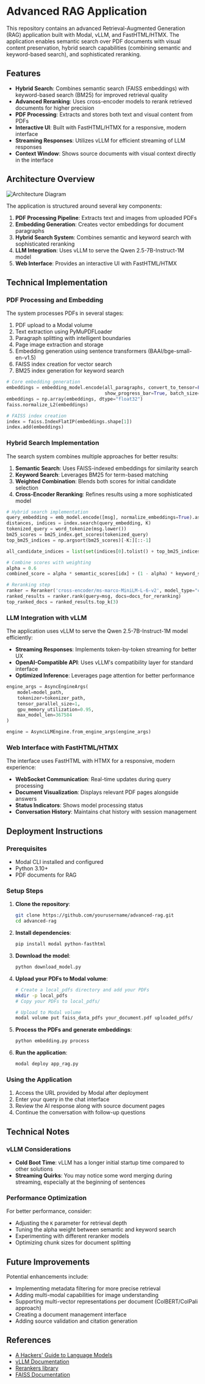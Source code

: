 # Advanced RAG Application

This repository contains an advanced Retrieval-Augmented Generation (RAG) application built with Modal, vLLM, and FastHTML/HTMX. The application enables semantic search over PDF documents with visual content preservation, hybrid search capabilities (combining semantic and keyword-based search), and sophisticated reranking.

## Features

- **Hybrid Search**: Combines semantic search (FAISS embeddings) with keyword-based search (BM25) for improved retrieval quality
- **Advanced Reranking**: Uses cross-encoder models to rerank retrieved documents for higher precision
- **PDF Processing**: Extracts and stores both text and visual content from PDFs
- **Interactive UI**: Built with FastHTML/HTMX for a responsive, modern interface
- **Streaming Responses**: Utilizes vLLM for efficient streaming of LLM responses
- **Context Window**: Shows source documents with visual context directly in the interface

## Architecture Overview

![Architecture Diagram](https://mermaid.ink/img/pako:eNqNksFqwzAMhl_F-NyTHXvodWUptGzQsVNugWAbp2YxNrYz6Ej77nOcNtBDYQeD9P2S_kmTk9SCkijQMF6-OtJoXAujJiUbFTOF9eAaSF5fkkO5XiXbh_F8VYc8iNsQu7qPz2yP5KNkaqW4sNt6W8Sv1gd1OEAhS2dBcIJvoDxDNV2zS3psFMNfOQ-GWiJDxcvNaVEL5cCPIrb4UBH8oQY-Qx8seFRFz-PgF7TMjj10Tbe1mhtJRTOxc2fDpqBxRGlRBzMaNE4GjyKl6QXNiMw0C-cpCd4lkVBYiAOqnOYjkVGEMHyHb1OFj-7wnEHKkpg8l_vUVRspFRbhXaI_S7lz7Ek0-AvP52QjMgN62pTpgSaNgWMn_9fcugv-a-_zBOSZtGs?type=png)

The application is structured around several key components:

1. **PDF Processing Pipeline**: Extracts text and images from uploaded PDFs
2. **Embedding Generation**: Creates vector embeddings for document paragraphs
3. **Hybrid Search System**: Combines semantic and keyword search with sophisticated reranking
4. **LLM Integration**: Uses vLLM to serve the Qwen 2.5-7B-Instruct-1M model
5. **Web Interface**: Provides an interactive UI with FastHTML/HTMX

## Technical Implementation

### PDF Processing and Embedding

The system processes PDFs in several stages:

1. PDF upload to a Modal volume
2. Text extraction using PyMuPDFLoader
3. Paragraph splitting with intelligent boundaries
4. Page image extraction and storage
5. Embedding generation using sentence transformers (BAAI/bge-small-en-v1.5)
6. FAISS index creation for vector search
7. BM25 index generation for keyword search

```python
# Core embedding generation
embeddings = embedding_model.encode(all_paragraphs, convert_to_tensor=False, 
                                    show_progress_bar=True, batch_size=32)
embeddings = np.array(embeddings, dtype="float32")
faiss.normalize_L2(embeddings)

# FAISS index creation
index = faiss.IndexFlatIP(embeddings.shape[1])
index.add(embeddings)
```

### Hybrid Search Implementation

The search system combines multiple approaches for better results:

1. **Semantic Search**: Uses FAISS-indexed embeddings for similarity search
2. **Keyword Search**: Leverages BM25 for term-based matching
3. **Weighted Combination**: Blends both scores for initial candidate selection
4. **Cross-Encoder Reranking**: Refines results using a more sophisticated model

```python
# Hybrid search implementation
query_embedding = emb_model.encode([msg], normalize_embeddings=True).astype('float32')
distances, indices = index.search(query_embedding, K)
tokenized_query = word_tokenize(msg.lower())
bm25_scores = bm25_index.get_scores(tokenized_query)
top_bm25_indices = np.argsort(bm25_scores)[-K:][::-1]

all_candidate_indices = list(set(indices[0].tolist() + top_bm25_indices.tolist()))

# Combine scores with weighting
alpha = 0.6
combined_score = alpha * semantic_scores[idx] + (1 - alpha) * keyword_scores[idx]

# Reranking step
ranker = Reranker('cross-encoder/ms-marco-MiniLM-L-6-v2', model_type="cross-encoder", verbose=0)
ranked_results = ranker.rank(query=msg, docs=docs_for_reranking)
top_ranked_docs = ranked_results.top_k(3)
```

### LLM Integration with vLLM

The application uses vLLM to serve the Qwen 2.5-7B-Instruct-1M model efficiently:

- **Streaming Responses**: Implements token-by-token streaming for better UX
- **OpenAI-Compatible API**: Uses vLLM's compatibility layer for standard interface
- **Optimized Inference**: Leverages page attention for better performance

```python
engine_args = AsyncEngineArgs(
    model=model_path,
    tokenizer=tokenizer_path,
    tensor_parallel_size=1,
    gpu_memory_utilization=0.95,
    max_model_len=367584
)

engine = AsyncLLMEngine.from_engine_args(engine_args)
```

### Web Interface with FastHTML/HTMX

The interface uses FastHTML with HTMX for a responsive, modern experience:

- **WebSocket Communication**: Real-time updates during query processing
- **Document Visualization**: Displays relevant PDF pages alongside answers
- **Status Indicators**: Shows model processing status
- **Conversation History**: Maintains chat history with session management

## Deployment Instructions

### Prerequisites

- Modal CLI installed and configured
- Python 3.10+
- PDF documents for RAG

### Setup Steps

1. **Clone the repository**:
   ```bash
   git clone https://github.com/yourusername/advanced-rag.git
   cd advanced-rag
   ```

2. **Install dependencies**:
   ```bash
   pip install modal python-fasthtml
   ```

3. **Download the model**:
   ```bash
   python download_model.py
   ```

4. **Upload your PDFs to Modal volume**:
   ```bash
   # Create a local_pdfs directory and add your PDFs
   mkdir -p local_pdfs
   # Copy your PDFs to local_pdfs/
   
   # Upload to Modal volume
   modal volume put faiss_data_pdfs your_document.pdf uploaded_pdfs/
   ```

5. **Process the PDFs and generate embeddings**:
   ```bash
   python embedding.py process
   ```

6. **Run the application**:
   ```bash
   modal deploy app_rag.py
   ```

### Using the Application

1. Access the URL provided by Modal after deployment
2. Enter your query in the chat interface
3. Review the AI response along with source document pages
4. Continue the conversation with follow-up questions

## Technical Notes

### vLLM Considerations

- **Cold Boot Time**: vLLM has a longer initial startup time compared to other solutions
- **Streaming Quirks**: You may notice some word merging during streaming, especially at the beginning of sentences

### Performance Optimization

For better performance, consider:

- Adjusting the `K` parameter for retrieval depth
- Tuning the alpha weight between semantic and keyword search
- Experimenting with different reranker models
- Optimizing chunk sizes for document splitting

## Future Improvements

Potential enhancements include:

- Implementing metadata filtering for more precise retrieval
- Adding multi-modal capabilities for image understanding
- Supporting multi-vector representations per document (ColBERT/ColPali approach)  
- Creating a document management interface
- Adding source validation and citation generation

## References

- [A Hackers' Guide to Language Models](https://www.youtube.com/watch?v=jkrNMKz9pWU)
- [vLLM Documentation](https://docs.vllm.ai/)
- [Rerankers library](https://github.com/AnswerDotAI/rerankers)
- [FAISS Documentation](https://faiss.ai/)
